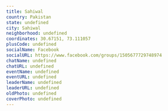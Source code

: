 ```yaml
---
title: Sahiwal
country: Pakistan
state: undefined
city: Sahiwal
neighborhood: undefined
coordinates: 30.67151, 73.111057
plusCode: undefined
socialName: Facebook
socialURL: https://www.facebook.com/groups/1505677729748974
chatName: undefined
chatURL: undefined
eventName: undefined
eventURL: undefined
leaderName: undefined
leaderURL: undefined
oldPhoto: undefined
coverPhoto: undefined
---
```

